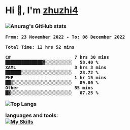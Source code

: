  
<h1 align="left">Hi 👋, I'm <a href="https://github.com/zhuzhi14/">zhuzhi4</a></h1>
<h3 align="left"🎉🎉🎇🎇😀😀A passionate frontend developer 🎉🎉🎇🎇😀😀</h3>


![Anurag's GitHub stats](https://github-readme-stats.vercel.app/api?username=zhuzhi14&show_icons=true&theme=radical)


<!--START_SECTION:waka-->

```text
From: 23 November 2022 - To: 08 December 2022

Total Time: 12 hrs 52 mins

C#                        7 hrs 30 mins   ██████████████▓░░░░░░░░░░   58.40 %
XAML                      3 hrs 3 mins    ██████░░░░░░░░░░░░░░░░░░░   23.72 %
PHP                       1 hr 15 mins    ██▒░░░░░░░░░░░░░░░░░░░░░░   09.80 %
Other                     55 mins         █▓░░░░░░░░░░░░░░░░░░░░░░░   07.25 %
```

<!--END_SECTION:waka-->
<!---
zhuzhi14/zhuzhi14 is a ✨ special ✨ repository because its `README.md` (this file) appears on your GitHub profile.
You can click the Preview link to take a look at your changes.
--->
![Top Langs](https://github-readme-stats.vercel.app/api/top-langs/?username=zhuzhi14&show_icons=true&theme=tokyonight&hide=css,html,php,javascript)


**languages and tools:**  
[![My Skills](https://skillicons.dev/icons?i=cs,dotnet,php,github,visualstudio,vscode,js,ts,go,mysql,react,vue,html,css,dart,wasm)](https://skillicons.dev)






